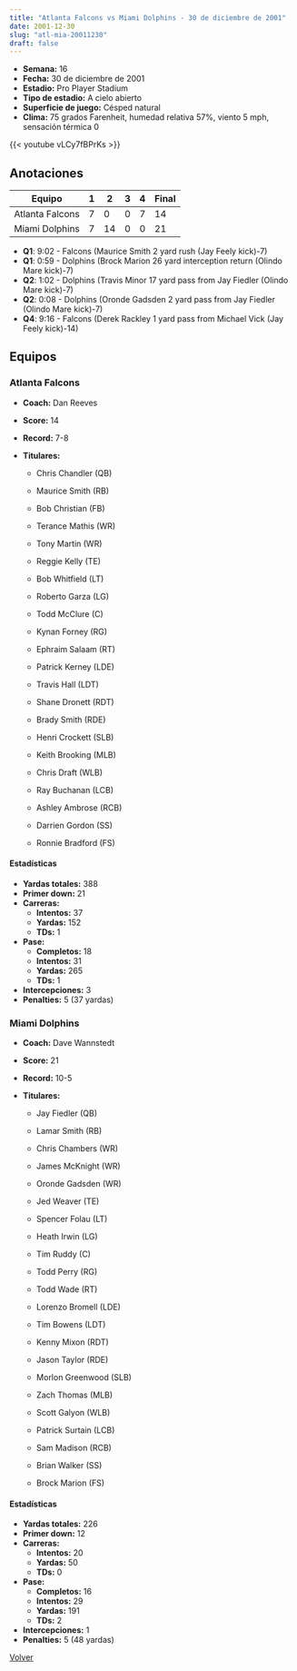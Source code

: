 ```yaml
---
title: "Atlanta Falcons vs Miami Dolphins - 30 de diciembre de 2001"
date: 2001-12-30
slug: "atl-mia-20011230"
draft: false
---
```


- **Semana:** 16
- **Fecha:** 30 de diciembre de 2001
- **Estadio:** Pro Player Stadium
- **Tipo de estadio:** A cielo abierto
- **Superficie de juego:** Césped natural
- **Clima:** 75 grados Farenheit, humedad relativa 57%, viento 5 mph, sensación térmica 0


{{< youtube vLCy7fBPrKs >}}


## Anotaciones
| Equipo | 1 | 2 | 3 | 4 | Final |
|--------|---|---|---|---|-------|
| Atlanta Falcons  | 7 | 0 | 0 | 7  | 14 |
| Miami Dolphins  | 7 | 14 | 0 | 0  | 21 |
- **Q1**: 9:02 - Falcons (Maurice Smith 2 yard rush (Jay Feely kick)-7)
- **Q1**: 0:59 - Dolphins (Brock Marion 26 yard interception return (Olindo Mare kick)-7)
- **Q2**: 1:02 - Dolphins (Travis Minor 17 yard pass from Jay Fiedler (Olindo Mare kick)-7)
- **Q2**: 0:08 - Dolphins (Oronde Gadsden 2 yard pass from Jay Fiedler (Olindo Mare kick)-7)
- **Q4**: 9:16 - Falcons (Derek Rackley 1 yard pass from Michael Vick (Jay Feely kick)-14)


## Equipos


### Atlanta Falcons
* **Coach:** Dan Reeves
* **Score:** 14
* **Record:** 7-8
* **Titulares:** 

  * Chris Chandler (QB) 

  * Maurice Smith (RB) 

  * Bob Christian (FB) 

  * Terance Mathis (WR) 

  * Tony Martin (WR) 

  * Reggie Kelly (TE) 

  * Bob Whitfield (LT) 

  * Roberto Garza (LG) 

  * Todd McClure (C) 

  * Kynan Forney (RG) 

  * Ephraim Salaam (RT) 

  * Patrick Kerney (LDE) 

  * Travis Hall (LDT) 

  * Shane Dronett (RDT) 

  * Brady Smith (RDE) 

  * Henri Crockett (SLB) 

  * Keith Brooking (MLB) 

  * Chris Draft (WLB) 

  * Ray Buchanan (LCB) 

  * Ashley Ambrose (RCB) 

  * Darrien Gordon (SS) 

  * Ronnie Bradford (FS) 

#### Estadísticas
* **Yardas totales:** 388
* **Primer down:** 21
* **Carreras:**
  * **Intentos:** 37
  * **Yardas:** 152
  * **TDs:** 1
* **Pase:**
  * **Completos:** 18
  * **Intentos:** 31
  * **Yardas:** 265
  * **TDs:** 1
* **Intercepciones:** 3
* **Penalties:** 5 (37 yardas)

### Miami Dolphins
* **Coach:** Dave Wannstedt
* **Score:** 21
* **Record:** 10-5
* **Titulares:** 

  * Jay Fiedler (QB) 

  * Lamar Smith (RB) 

  * Chris Chambers (WR) 

  * James McKnight (WR) 

  * Oronde Gadsden (WR) 

  * Jed Weaver (TE) 

  * Spencer Folau (LT) 

  * Heath Irwin (LG) 

  * Tim Ruddy (C) 

  * Todd Perry (RG) 

  * Todd Wade (RT) 

  * Lorenzo Bromell (LDE) 

  * Tim Bowens (LDT) 

  * Kenny Mixon (RDT) 

  * Jason Taylor (RDE) 

  * Morlon Greenwood (SLB) 

  * Zach Thomas (MLB) 

  * Scott Galyon (WLB) 

  * Patrick Surtain (LCB) 

  * Sam Madison (RCB) 

  * Brian Walker (SS) 

  * Brock Marion (FS) 

#### Estadísticas
* **Yardas totales:** 226
* **Primer down:** 12
* **Carreras:**
  * **Intentos:** 20
  * **Yardas:** 50
  * **TDs:** 0
* **Pase:**
  * **Completos:** 16
  * **Intentos:** 29
  * **Yardas:** 191
  * **TDs:** 2
* **Intercepciones:** 1
* **Penalties:** 5 (48 yardas)


[Volver](/historia/2001)
